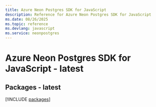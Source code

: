 ```yaml
---
title: Azure Neon Postgres SDK for JavaScript
description: Reference for Azure Neon Postgres SDK for JavaScript
ms.date: 08/26/2025
ms.topic: reference
ms.devlang: javascript
ms.service: neonpostgres
---
```

# Azure Neon Postgres SDK for JavaScript - latest
## Packages - latest
[!INCLUDE [packages](neon-postgres-index.md)]